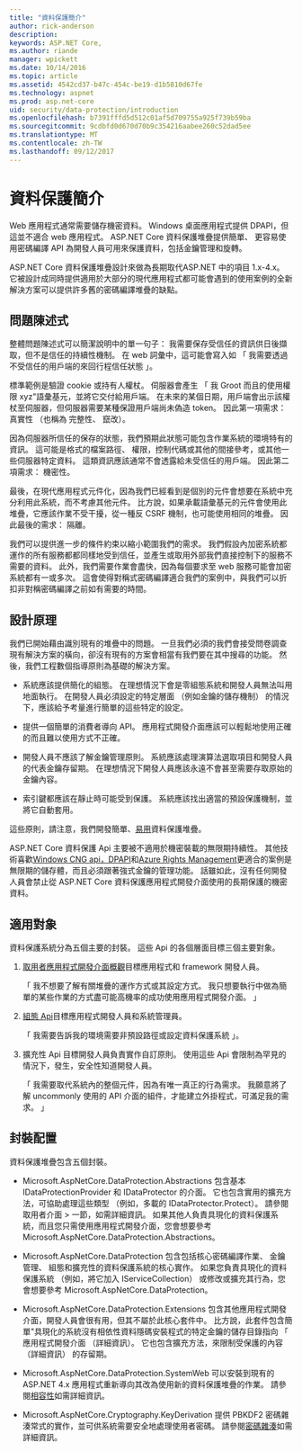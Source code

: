 ```yaml
---
title: "資料保護簡介"
author: rick-anderson
description: 
keywords: ASP.NET Core,
ms.author: riande
manager: wpickett
ms.date: 10/14/2016
ms.topic: article
ms.assetid: 4542cd37-b47c-454c-be19-d1b5810d67fe
ms.technology: aspnet
ms.prod: asp.net-core
uid: security/data-protection/introduction
ms.openlocfilehash: b7391fffd5d512c01af5d709755a925f739b59ba
ms.sourcegitcommit: 9cdbfd0d670d70b9c354216aabee260c52dad5ee
ms.translationtype: MT
ms.contentlocale: zh-TW
ms.lasthandoff: 09/12/2017
---
```

# <a name="introduction-to-data-protection"></a>資料保護簡介

Web 應用程式通常需要儲存機密資料。 Windows 桌面應用程式提供 DPAPI，但這並不適合 web 應用程式。 ASP.NET Core 資料保護堆疊提供簡單、 更容易使用密碼編譯 API 為開發人員可用來保護資料，包括金鑰管理和旋轉。

ASP.NET Core 資料保護堆疊設計來做為長期取代<machineKey>ASP.NET 中的項目 1.x-4.x。 它被設計成同時提供適用於大部分的現代應用程式都可能會遇到的使用案例的全新解決方案可以提供許多舊的密碼編譯堆疊的缺點。

## <a name="problem-statement"></a>問題陳述式

整體問題陳述式可以簡潔說明中的單一句子： 我需要保存受信任的資訊供日後擷取，但不是信任的持續性機制。 在 web 詞彙中，這可能會寫入如 「 我需要透過不受信任的用戶端的來回行程信任狀態 」。

標準範例是驗證 cookie 或持有人權杖。 伺服器會產生 「 我 Groot 而且的使用權限 xyz"語彙基元，並將它交付給用戶端。 在未來的某個日期，用戶端會出示該權杖至伺服器，但伺服器需要某種保證用戶端尚未偽造 token。 因此第一項需求： 真實性 （也稱為 完整性、 竄改）。

因為伺服器所信任的保存的狀態，我們預期此狀態可能包含作業系統的環境特有的資訊。 這可能是格式的檔案路徑、 權限，控制代碼或其他的間接參考，或其他一些伺服器特定資料。 這類資訊應該通常不會透露給未受信任的用戶端。 因此第二項需求： 機密性。

最後，在現代應用程式元件化，因為我們已經看到是個別的元件會想要在系統中充分利用此系統，而不考慮其他元件。 比方說，如果承載語彙基元的元件會使用此堆疊，它應該作業不受干擾，從一種反 CSRF 機制，也可能使用相同的堆疊。 因此最後的需求： 隔離。

我們可以提供進一步的條件約束以縮小範圍我們的需求。 我們假設內加密系統都運作的所有服務都都同樣地受到信任，並產生或取用外部我們直接控制下的服務不需要的資料。 此外，我們需要作業會盡快，因為每個要求至 web 服務可能會加密系統都有一或多次。 這會使得對稱式密碼編譯適合我們的案例中，與我們可以折扣非對稱密碼編譯之前如有需要的時間。

## <a name="design-philosophy"></a>設計原理

我們已開始藉由識別現有的堆疊中的問題。 一旦我們必須的我們會接受問卷調查現有解決方案的橫向，卻沒有現有的方案會相當有我們要在其中搜尋的功能。 然後，我們工程數個指導原則為基礎的解決方案。

* 系統應該提供簡化的組態。 在理想情況下會是零組態系統和開發人員無法叫用地面執行。 在開發人員必須設定的特定層面 （例如金鑰的儲存機制） 的情況下，應該給予考量進行簡單的這些特定的設定。

* 提供一個簡單的消費者導向 API。 應用程式開發介面應該可以輕鬆地使用正確的而且難以使用方式不正確。

* 開發人員不應該了解金鑰管理原則。 系統應該處理演算法選取項目和開發人員的代表金鑰存留期。 在理想情況下開發人員應該永遠不會甚至需要存取原始的金鑰內容。

* 索引鍵都應該在靜止時可能受到保護。 系統應該找出適當的預設保護機制，並將它自動套用。

這些原則，請注意，我們開發簡單、[易用](using-data-protection.md)資料保護堆疊。

ASP.NET Core 資料保護 Api 主要被不適用於機密裝載的無限期持續性。 其他技術喜歡[Windows CNG api，DPAPI](https://msdn.microsoft.com/library/windows/desktop/hh706794%28v=vs.85%29.aspx)和[Azure Rights Management](https://docs.microsoft.com/rights-management/)更適合的案例是無限期的儲存體，而且必須跟著強式金鑰的管理功能。 話雖如此，沒有任何開發人員會禁止從 ASP.NET Core 資料保護應用程式開發介面使用的長期保護的機密資料。

## <a name="audience"></a>適用對象

資料保護系統分為五個主要的封裝。 這些 Api 的各個層面目標三個主要對象。

1. [取用者應用程式開發介面概觀](consumer-apis/overview.md)目標應用程式和 framework 開發人員。

   「 我不想要了解有關堆疊的運作方式或其設定方式。 我只想要執行中做為簡單的某些作業的方式盡可能高機率的成功使用應用程式開發介面。 」

2. [組態 Api](configuration/overview.md)目標應用程式開發人員和系統管理員。

   「 我需要告訴我的環境需要非預設路徑或設定資料保護系統 」。

3. 擴充性 Api 目標開發人員負責實作自訂原則。 使用這些 Api 會限制為罕見的情況下，發生，安全性知道開發人員。

   「 我需要取代系統內的整個元件，因為有唯一真正的行為需求。 我願意將了解 uncommonly 使用的 API 介面的組件，才能建立外掛程式，可滿足我的需求。 」

## <a name="package-layout"></a>封裝配置

資料保護堆疊包含五個封裝。

* Microsoft.AspNetCore.DataProtection.Abstractions 包含基本 IDataProtectionProvider 和 IDataProtector 的介面。 它也包含實用的擴充方法，可協助處理這些類型 （例如，多載的 IDataProtector.Protect）。 請參閱取用者介面 > 一節，如需詳細資訊。 如果其他人負責具現化的資料保護系統，而且您只需使用應用程式開發介面，您會想要參考 Microsoft.AspNetCore.DataProtection.Abstractions。

* Microsoft.AspNetCore.DataProtection 包含包括核心密碼編譯作業、 金鑰管理、 組態和擴充性的資料保護系統的核心實作。 如果您負責具現化的資料保護系統 （例如，將它加入 IServiceCollection） 或修改或擴充其行為，您會想要參考 Microsoft.AspNetCore.DataProtection。

* Microsoft.AspNetCore.DataProtection.Extensions 包含其他應用程式開發介面，開發人員會很有用，但其不屬於此核心套件中。 比方說，此套件包含簡單"具現化的系統沒有相依性資料隱碼安裝程式的特定金鑰的儲存目錄指向 「 應用程式開發介面 （詳細資訊）。 它也包含擴充方法，來限制受保護的內容 （詳細資訊） 的存留期。

* Microsoft.AspNetCore.DataProtection.SystemWeb 可以安裝到現有的 ASP.NET 4.x 應用程式重新導向其<machineKey>改為使用新的資料保護堆疊的作業。 請參閱[相容性](compatibility/replacing-machinekey.md#compatibility-replacing-machinekey)如需詳細資訊。

* Microsoft.AspNetCore.Cryptography.KeyDerivation 提供 PBKDF2 密碼雜湊常式的實作，並可供系統需要安全地處理使用者密碼。 請參閱[密碼雜湊](consumer-apis/password-hashing.md)如需詳細資訊。

